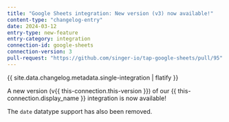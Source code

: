 ```yaml
---
title: "Google Sheets integration: New version (v3) now available!"
content-type: "changelog-entry"
date: 2024-03-12
entry-type: new-feature
entry-category: integration
connection-id: google-sheets
connection-version: 3
pull-request: "https://github.com/singer-io/tap-google-sheets/pull/95"
---
```

{{ site.data.changelog.metadata.single-integration | flatify }}

A new version (v{{ this-connection.this-version }}) of our {{ this-connection.display_name }} integration is now available!

The `date` datatype support has also been removed.